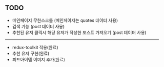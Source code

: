 ## TODO

- 메인페이지 무한스크롤 (메인페이지는 quotes 데이터 사용)
- 검색 기능 (post 데이터 사용)
- 추천된 유저 클릭시 해당 유저가 작성한 포스트 가져오기 (post 데이터 사용)

<hr />

- redux-toolkit 적용(완료)
- 추천 유저 구현(완료)
- 피드아이템 이미지 추가(완료)
